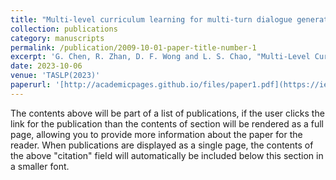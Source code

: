 ```yaml
---
title: "Multi-level curriculum learning for multi-turn dialogue generation"
collection: publications
category: manuscripts
permalink: /publication/2009-10-01-paper-title-number-1
excerpt: 'G. Chen, R. Zhan, D. F. Wong and L. S. Chao, "Multi-Level Curriculum Learning for Multi-Turn Dialogue Generation," in IEEE/ACM Transactions on Audio, Speech, and Language Processing, vol. 31, pp. 3958-3967, 2023, doi: 10.1109/TASLP.2023.3322583.'
date: 2023-10-06
venue: 'TASLP(2023)'
paperurl: '[http://academicpages.github.io/files/paper1.pdf](https://ieeexplore.ieee.org/stamp/stamp.jsp?arnumber=10273589)'
---
```


The contents above will be part of a list of publications, if the user clicks the link for the publication than the contents of section will be rendered as a full page, allowing you to provide more information about the paper for the reader. When publications are displayed as a single page, the contents of the above "citation" field will automatically be included below this section in a smaller font.
